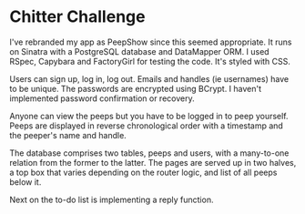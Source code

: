 Chitter Challenge
=================

I've rebranded my app as PeepShow since this seemed appropriate. It runs on
Sinatra with a PostgreSQL database and DataMapper ORM. I used RSpec, Capybara
and FactoryGirl for testing the code. It's styled with CSS.

Users can sign up, log in, log out. Emails and handles (ie usernames) have to
be unique. The passwords are encrypted using BCrypt. I haven't implemented
password confirmation or recovery.

Anyone can view the peeps but you have to be logged in to peep yourself. Peeps
are displayed in reverse chronological order with a timestamp and the peeper's
name and handle.

The database comprises two tables, peeps and users, with a many-to-one relation
from the former to the latter. The pages are served up in two halves, a top box
that varies depending on the router logic, and list of all peeps below it.

Next on the to-do list is implementing a reply function.
